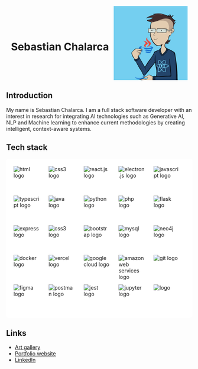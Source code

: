 
<div style="display: flex; justify-content: space-evenly; align-items: center;">

# Sebastian Chalarca
<img src="profile_pic.png" alt="my personal profile picture" height="200px" width="200px">
</div>

## Introduction
My name is Sebastian Chalarca. I am a full stack software developer with an interest in research for integrating AI technologies such as Generative AI, NLP and Machine learning to enhance current methodologies by creating intelligent, context-aware systems.


## Tech stack
<div style="background-color: white; padding: 20px; border-radius: 6px;">
<div style="display: grid; grid-template-columns: auto auto auto auto auto; gap: 10px;">

<img src="https://cdn.jsdelivr.net/gh/devicons/devicon/icons/html5/html5-original.svg" alt="html logo" width="70" height="70"/>
<img src="https://cdn.jsdelivr.net/gh/devicons/devicon/icons/css3/css3-original.svg" alt="css3 logo" width="70" height="70"/> 
<img src="https://cdn.jsdelivr.net/gh/devicons/devicon/icons/react/react-original-wordmark.svg" alt="react.js logo" width="70" height="70"/> 
<img src="https://cdn.jsdelivr.net/gh/devicons/devicon/icons/electron/electron-original.svg" alt="electron.js logo" width="70" height="70"/> 
<img src="https://cdn.jsdelivr.net/gh/devicons/devicon/icons/javascript/javascript-original.svg" alt="javascript logo" width="70" height="70"/>
<img src="https://cdn.jsdelivr.net/gh/devicons/devicon@latest/icons/typescript/typescript-original.svg" alt="typescript logo" width="70" height="70"/> 
<img src="https://cdn.jsdelivr.net/gh/devicons/devicon/icons/java/java-original.svg" alt="java logo" width="70" height="70"/> 
<img src="https://cdn.jsdelivr.net/gh/devicons/devicon/icons/python/python-original.svg" alt="python logo" width="70" height="70"/> 
<img src="https://cdn.jsdelivr.net/gh/devicons/devicon/icons/php/php-original.svg" alt="php logo" width="70" height="70"/> 
<img src="https://cdn.jsdelivr.net/gh/devicons/devicon/icons/flask/flask-original.svg" alt="flask logo" width="70" height="70"/>
<img src="https://cdn.jsdelivr.net/gh/devicons/devicon@latest/icons/nodejs/nodejs-plain-wordmark.svg" alt="express logo" width="70" height="70"/>
<img src="https://cdn.jsdelivr.net/gh/devicons/devicon/icons/tailwindcss/tailwindcss-original.svg" alt="css3 logo" width="70" height="70"/>
<img src="https://cdn.jsdelivr.net/gh/devicons/devicon/icons/bootstrap/bootstrap-original.svg" alt="bootstrap logo" width="70" height="70"/>
<img src="https://cdn.jsdelivr.net/gh/devicons/devicon/icons/mysql/mysql-original-wordmark.svg" alt="mysql logo" width="70" height="70"/>
<img src="https://cdn.jsdelivr.net/gh/devicons/devicon/icons/neo4j/neo4j-original-wordmark.svg" alt="neo4j logo" width="70" height="70"/>
<img src="https://cdn.jsdelivr.net/gh/devicons/devicon/icons/docker/docker-original.svg" alt="docker logo" width="70" height="70"/>
<img src="https://cdn.jsdelivr.net/gh/devicons/devicon/icons/vercel/vercel-original.svg" alt="vercel logo" width="70" height="70"/>
<img src="https://cdn.jsdelivr.net/gh/devicons/devicon@latest/icons/firebase/firebase-original.svg" alt="google cloud logo" width="70" height="70"/>
<img src="https://cdn.jsdelivr.net/gh/devicons/devicon@latest/icons/amazonwebservices/amazonwebservices-original-wordmark.svg" alt="amazon web services logo" width="70" height="70"/> 
<img src="https://cdn.jsdelivr.net/gh/devicons/devicon@latest/icons/git/git-original-wordmark.svg" alt="git logo" width="70" height="70"/>
<img src="https://cdn.jsdelivr.net/gh/devicons/devicon@latest/icons/figma/figma-original.svg" alt="figma logo" width="70" height="70"/>
<img src="https://cdn.jsdelivr.net/gh/devicons/devicon@latest/icons/postman/postman-original.svg" alt="postman logo" width="70" height="70"/>
<img src="https://cdn.jsdelivr.net/gh/devicons/devicon@latest/icons/jest/jest-plain.svg" alt="jest logo" width="70" height="70"/> 
<img src="https://cdn.jsdelivr.net/gh/devicons/devicon@latest/icons/jupyter/jupyter-original-wordmark.svg" alt="jupyter logo" width="70" height="70"/> 
<img src="https://cdn.jsdelivr.net/gh/devicons/devicon@latest/icons/vitejs/vitejs-original.svg" alt=" logo" width="70" height="70"/> 
</div>
</div>


## Links
<ul>
  <li>
<a target="_blank" href="https://art-gallery-app-3fddc.web.app" />
Art gallery
</a>
  </li>
  <li>
<a target="_blank" href="https://sebastianchalarcaportfolio.vercel.app/">
Portfolio website
</a>
  </li>
  <li>
<a target="_blank" href="https://linkedin.com/in/sebastian-chalarca-603939201/">
LinkedIn
</a>  
  </li>
</ul>

</div>   